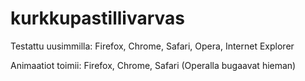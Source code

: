 kurkkupastillivarvas
====================

Testattu uusimmilla: Firefox, Chrome, Safari, Opera, Internet Explorer

Animaatiot toimii: Firefox, Chrome, Safari (Operalla bugaavat hieman)
